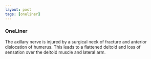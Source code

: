```yaml
---
layout: post
tags: [oneliner]
---
```



### OneLiner

The axillary nerve is injured by a surgical neck of fracture and anterior dislocation of humerus. This leads to a flattened deltoid and loss of sensation over the deltoid muscle and lateral arm.
